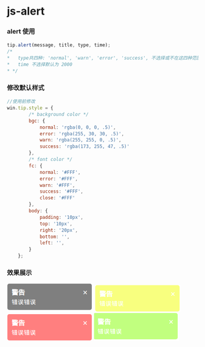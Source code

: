 # js-alert

### alert 使用
```javascript
tip.alert(message, title, type, time);
/*
*   type共四种: 'normal', 'warn', 'error', 'success', 不选择或不在这四种范围之内，默认为 'normal'
*   time 不选择默认为 2000
* */
```

### 修改默认样式
```javascript
//使用前修改
win.tip.style = {
        /* background color */
        bgc: {
            normal: 'rgba(0, 0, 0, .5)',
            error: 'rgba(255, 30, 30, .5)',
            warn: 'rgba(255, 255, 0, .5)',
            success: 'rgba(173, 255, 47, .5)'
        },
        /* font color */
        fc: {
            normal: '#FFF',
            error: '#FFF',
            warn: '#FFF',
            success: '#FFF',
            close: '#FFF'
        },
        body: {
            padding: '10px',
            top: '10px',
            right: '20px',
            bottom: '',
            left: '',
        }
    };
```
### 效果展示
![normal](image/normal.png) ![warn](image/warn.png) ![error](image/error.png) ![success](image/success.png)